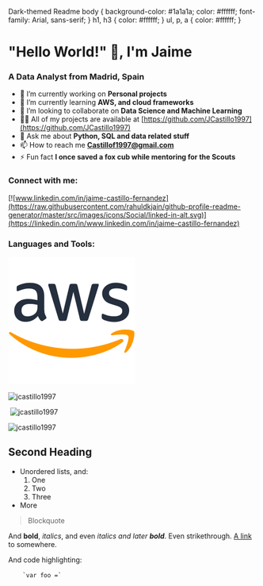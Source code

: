    Dark-themed Readme body { background-color: #1a1a1a; color: #ffffff; font-family: Arial, sans-serif; } h1, h3 { color: #ffffff; } ul, p, a { color: #ffffff; }

"Hello World!" 👋, I'm Jaime
============================

### A Data Analyst from Madrid, Spain

*   🔭 I’m currently working on **Personal projects**
*   🌱 I’m currently learning **AWS, and cloud frameworks**
*   👯 I’m looking to collaborate on **Data Science and Machine Learning**
*   👨‍💻 All of my projects are available at [https://github.com/JCastillo1997](https://github.com/JCastillo1997)
*   💬 Ask me about **Python, SQL and data related stuff**
*   📫 How to reach me **Castillof1997@gmail.com**
*   ⚡ Fun fact **I once saved a fox cub while mentoring for the Scouts**

### Connect with me:

[![www.linkedin.com/in/jaime-castillo-fernandez](https://raw.githubusercontent.com/rahuldkjain/github-profile-readme-generator/master/src/images/icons/Social/linked-in-alt.svg)](https://linkedin.com/in/www.linkedin.com/in/jaime-castillo-fernandez)

### Languages and Tools:

[![aws](https://raw.githubusercontent.com/devicons/devicon/master/icons/amazonwebservices/amazonwebservices-original-wordmark.svg)](https://aws.amazon.com)

![jcastillo1997](https://github-readme-stats.vercel.app/api/top-langs?username=jcastillo1997&show_icons=true&locale=en&layout=compact)

 ![jcastillo1997](https://github-readme-stats.vercel.app/api?username=jcastillo1997&show_icons=true&locale=en)

![jcastillo1997](https://github-readme-streak-stats.herokuapp.com/?user=jcastillo1997&)

Second Heading
--------------

*   Unordered lists, and:
    1.  One
    2.  Two
    3.  Three
*   More

> Blockquote

And **bold**, _italics_, and even _italics and later **bold**_. Even strikethrough. [A link](https://markdowntohtml.com) to somewhere.

And code highlighting:

        `var foo =`
